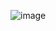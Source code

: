 ![image](https://user-images.githubusercontent.com/27160394/145208278-b8d5f402-5644-4181-ad59-6091a9e7a723.png)
